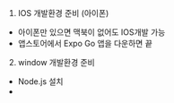 1. IOS 개발환경 준비 (아이폰)

- 아이폰만 있으면 맥북이 없어도 IOS개발 가능
- 앱스토어에서 Expo Go 앱을 다운하면 끝

2. window 개발환경 준비

- Node.js 설치
-
